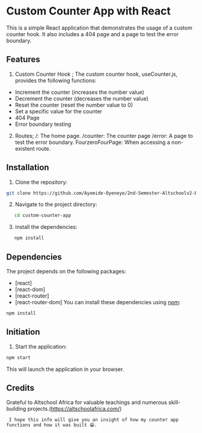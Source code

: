 # Custom Counter App with React

This is a simple React application that demonstrates the usage of a custom counter hook. It also includes a 404 page and a page to test the error boundary.

## Features

1. Custom Counter Hook ;
   The custom counter hook, useCounter.js, provides the following functions:

- Increment the counter (increases the number value)
- Decrement the counter (decreases the number value)
- Reset the counter (reset the number value to 0)
- Set a specific value for the counter
- 404 Page
- Error boundary testing

2. Routes;
   /: The home page.
   /counter: The counter page
   /error: A page to test the error boundary.
   FourzeroFourPage: When accessing a non-existent route.

## Installation

1. Clone the repository:

```bash
git clone https://github.com/Ayomide-Oyeneye/2nd-Semester-Altschoolv2-Exam

```

2. Navigate to the project directory:

```bash
   cd custom-counter-app
```

3. install the dependencies:

```bash
   npm install

```

## Dependencies

The project depends on the following packages:

- [react]
- [react-dom]
- [react-router]
- [react-router-dom]
  You can install these dependencies using [npm](https://www.npmjs.com/):

```bash
npm install

```

## Initiation

1. Start the application:

```bash
npm start

```

This will launch the application in your browser.

## Credits

Grateful to Altschool Africa for valuable teachings and numerous skill-building projects.(https://altschoolafrica.com/)

```
 I hope this info will give you an insight of how my counter app functions and how it was built 😁.
